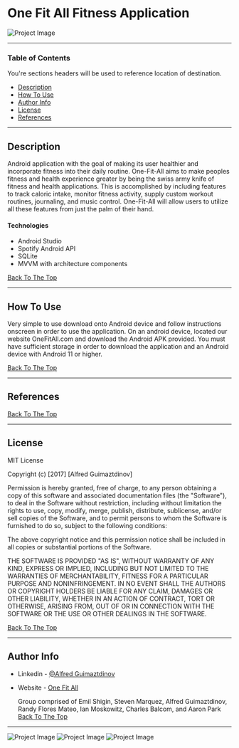 # One Fit All Fitness Application

![Project Image](images/LOGO.png)



---

### Table of Contents
You're sections headers will be used to reference location of destination.

- [Description](#description)
- [How To Use](#how-to-use)
- [Author Info](#author-info)
- [License](#License)
- [References](#references)

---

## Description
Android application with the goal of making its user healthier
and incorporate fitness into their daily routine. One-Fit-All 
aims to make peoples fitness and health experience greater by being the swiss army knife of fitness and health applications. This is accomplished by including features to track caloric intake, monitor fitness activity, supply custom workout routines, journaling, and music control. One-Fit-All will allow users to utilize all these features from just the palm of their hand.


#### Technologies

- Android Studio
- Spotify Android API
- SQLite
- MVVM with architecture components

[Back To The Top](#read-me-template)

---

## How To Use

Very simple to use download onto Android device and follow instructions onscreen in order to use the application. On an android device, located our website OneFitAll.com and download the Android APK provided. You must have sufficient storage in order to download the application and an Android device with Android 11 or higher.



[Back To The Top](#read-me-template)

---

## References
[Back To The Top](#read-me-template)

---

## License

MIT License

Copyright (c) [2017] [Alfred Guimaztdinov]

Permission is hereby granted, free of charge, to any person obtaining a copy
of this software and associated documentation files (the "Software"), to deal
in the Software without restriction, including without limitation the rights
to use, copy, modify, merge, publish, distribute, sublicense, and/or sell
copies of the Software, and to permit persons to whom the Software is
furnished to do so, subject to the following conditions:

The above copyright notice and this permission notice shall be included in all
copies or substantial portions of the Software.

THE SOFTWARE IS PROVIDED "AS IS", WITHOUT WARRANTY OF ANY KIND, EXPRESS OR
IMPLIED, INCLUDING BUT NOT LIMITED TO THE WARRANTIES OF MERCHANTABILITY,
FITNESS FOR A PARTICULAR PURPOSE AND NONINFRINGEMENT. IN NO EVENT SHALL THE
AUTHORS OR COPYRIGHT HOLDERS BE LIABLE FOR ANY CLAIM, DAMAGES OR OTHER
LIABILITY, WHETHER IN AN ACTION OF CONTRACT, TORT OR OTHERWISE, ARISING FROM,
OUT OF OR IN CONNECTION WITH THE SOFTWARE OR THE USE OR OTHER DEALINGS IN THE
SOFTWARE.

[Back To The Top](#read-me-template)

---

## Author Info

- Linkedin - [@Alfred Guimaztdinov](https://www.linkedin.com/in/alfred-guimaztdinov-856a29167/)
- Website - [One Fit All](https://www.sandbox.csun.edu/~spm84381/OneFitAll/index.html)

    Group comprised of Emil Shigin, Steven Marquez, Alfred Guimaztdinov, Randy Flores Mateo, Ian Moskowitz, Charles Balcom, and Aaron Park
[Back To The Top](#read-me-template)



---
![Project Image](images/One-Fit-All-Login.gif) ![Project Image](images/one-fit-all-workout-page.png) ![Project Image](images/one-fit-all-calorie-intake.png)
